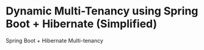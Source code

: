 # Dynamic Multi-Tenancy using Spring Boot + Hibernate (Simplified)
Spring Boot + Hibernate Multi-tenancy
